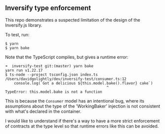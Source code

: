 ## Inversify type enforcement

This repo demonstrates a suspected limitation of the design of the Inversify.js library.

To test, run:

```
$ yarn
$ yarn bake
```

Note that the TypeScript compiles, but gives a runtime error:

```
➜  inversify-test git:(master) yarn bake                                
yarn run v1.22.17
$ ts-node --project tsconfig.json index.ts
/Users/davidgolightly/dev/inversify-test/consumer.ts:12
    console.log(`Got a delicious ${this.model.bake().flavor} cake`)
                                              ^
TypeError: this.model.bake is not a function
```

This is because the `Consumer` model has an intentional bug, where its assumptions about the type of
the 'WorkingBaker' injection is not consistent with what's declared in the container.

I would like to understand if there's a way to have a more strict enforcement of contracts at the 
type level so that runtime errors like this can be avoided.